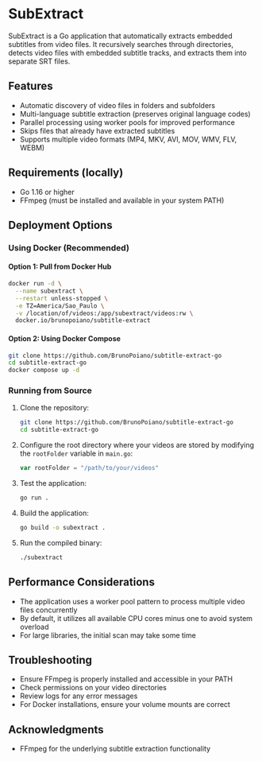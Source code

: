 # SubExtract

SubExtract is a Go application that automatically extracts embedded subtitles from video files. It recursively searches through directories, detects video files with embedded subtitle tracks, and extracts them into separate SRT files.

## Features

- Automatic discovery of video files in folders and subfolders
- Multi-language subtitle extraction (preserves original language codes)
- Parallel processing using worker pools for improved performance
- Skips files that already have extracted subtitles
- Supports multiple video formats (MP4, MKV, AVI, MOV, WMV, FLV, WEBM)

## Requirements (locally)

- Go 1.16 or higher
- FFmpeg (must be installed and available in your system PATH)

## Deployment Options

### Using Docker (Recommended)

#### Option 1: Pull from Docker Hub
```bash
docker run -d \
  --name subextract \
  --restart unless-stopped \
  -e TZ=America/Sao_Paulo \
  -v /location/of/videos:/app/subextract/videos:rw \
  docker.io/brunopoiano/subtitle-extract
```

#### Option 2: Using Docker Compose
```bash
git clone https://github.com/BrunoPoiano/subtitle-extract-go
cd subtitle-extract-go
docker compose up -d
```

### Running from Source

1. Clone the repository:
   ```bash
   git clone https://github.com/BrunoPoiano/subtitle-extract-go
   cd subtitle-extract-go
   ```

2. Configure the root directory where your videos are stored by modifying the `rootFolder` variable in `main.go`:
   ```go
   var rootFolder = "/path/to/your/videos"
   ```

3. Test the application:
   ```bash
   go run .
   ```

4. Build the application:
   ```bash
   go build -o subextract .
   ```

5. Run the compiled binary:
   ```bash
   ./subextract
   ```


## Performance Considerations

- The application uses a worker pool pattern to process multiple video files concurrently
- By default, it utilizes all available CPU cores minus one to avoid system overload
- For large libraries, the initial scan may take some time

## Troubleshooting

- Ensure FFmpeg is properly installed and accessible in your PATH
- Check permissions on your video directories
- Review logs for any error messages
- For Docker installations, ensure your volume mounts are correct

## Acknowledgments

- FFmpeg for the underlying subtitle extraction functionality
